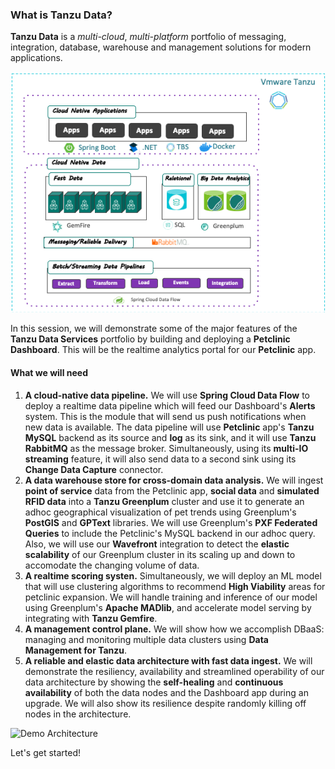 ### What is Tanzu Data?

**Tanzu Data** is a _multi-cloud_, _multi-platform_ portfolio of messaging, integration, database, warehouse and management solutions for modern applications.

![Tanzu Data](images/data-architecture.png)

In this session, we will demonstrate some of the major features of the **Tanzu Data Services** portfolio by building and deploying a **Petclinic Dashboard**. This will be the realtime analytics portal for our **Petclinic** app. 


#### What we will need
1. **A cloud-native data pipeline.** We will use **Spring Cloud Data Flow** to deploy a realtime data pipeline which will feed our Dashboard's **Alerts** system. This is the module that will send us push notifications when new data is available. The data pipeline will use **Petclinic** app's **Tanzu MySQL** backend as its source and **log** as its sink, and it will use **Tanzu RabbitMQ** as the message broker. Simultaneously, using its **multi-IO streaming** feature, it will also send data to a second sink using its **Change Data Capture** connector.
2. **A data warehouse store for cross-domain data analysis.** We will ingest **point of service** data from the Petclinic app, **social data** and **simulated RFID data** into a **Tanzu Greenplum** cluster and use it to generate an adhoc geographical visualization of pet trends using Greenplum's **PostGIS** and **GPText** libraries. We will use Greenplum's **PXF Federated Queries** to include the Petclinic's MySQL backend in our adhoc query. Also, we will use our **Wavefront** integration to detect the **elastic scalability** of our Greenplum cluster in its scaling up and down to accomodate the changing volume of data.
3. **A realtime scoring systen.** Simultaneously, we will deploy an ML model that will use clustering algorithms to recommend **High Viability** areas for petclinic expansion. We will handle training and inference of our model using Greenplum's **Apache MADlib**, and accelerate model serving by integrating with **Tanzu Gemfire**.
4. **A management control plane.** We will show how we accomplish DBaaS: managing and monitoring multiple data clusters using **Data Management for Tanzu**.
5. **A reliable and elastic data architecture with fast data ingest.** We will demonstrate the resiliency, availability and streamlined operability of our data architecture by showing the **self-healing** and **continuous availability** of both the data nodes and the Dashboard app during an upgrade. We will also show its resilience despite randomly killing off nodes in the architecture.

![Demo Architecture](images/tas.jpg)

Let's get started!